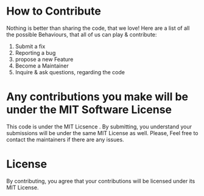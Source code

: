 
# How to Contribute
Nothing is better than sharing the code, that we love!
Here are a list of all the possible Behaviours, that 
all of us can play & contribute:

1. Submit a fix
2. Reporting a bug
3. propose a new Feature 
4. Become a Maintainer
5. Inquire & ask questions, regarding  the code

# Any contributions you make will be under the MIT Software License
This code is under the MIT Licsence . By submitting, you understand your submissions will be under the same MIT License as well. 
Please, Feel free to contact the maintainers if there are any issues.


# License
By contributing, you agree that your contributions will be licensed under its MIT License.

